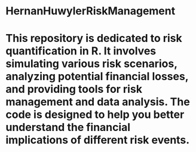 # HernanHuwylerRiskManagement

# This repository is dedicated to risk quantification in R. It involves simulating various risk scenarios, analyzing potential financial losses, and providing tools for risk management and data analysis. The code is designed to help you better understand the financial implications of different risk events.
